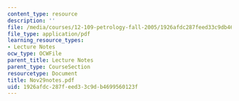```yaml
---
content_type: resource
description: ''
file: /media/courses/12-109-petrology-fall-2005/1926afdc287feed33c9db4699560123f_Nov29notes.pdf
file_type: application/pdf
learning_resource_types:
- Lecture Notes
ocw_type: OCWFile
parent_title: Lecture Notes
parent_type: CourseSection
resourcetype: Document
title: Nov29notes.pdf
uid: 1926afdc-287f-eed3-3c9d-b4699560123f
---
```

